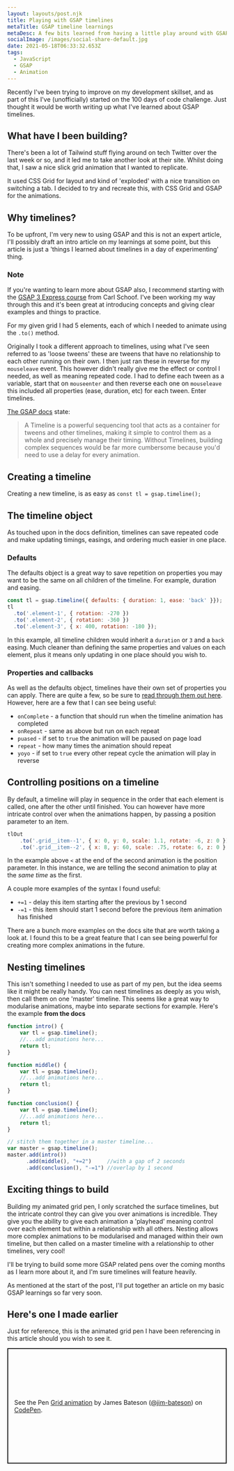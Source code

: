 ```yaml
---
layout: layouts/post.njk
title: Playing with GSAP timelines
metaTitle: GSAP timeline learnings
metaDesc: A few bits learned from having a little play around with GSAP timelines
socialImage: /images/social-share-default.jpg
date: 2021-05-18T06:33:32.653Z
tags:
  - JavaScript
  - GSAP
  - Animation
---
```

Recently I've been trying to improve on my development skillset, and as part of this I've (unofficially) started on the 100 days of code challenge. Just thought it would be worth writing up what I've learned about GSAP timelines.

## What have I been building?

There's been a lot of Tailwind stuff flying around on tech Twitter over the last week or so, and it led me to take another look at their site. Whilst doing that, I saw a nice slick grid animation that I wanted to replicate.

It used CSS Grid for layout and kind of 'exploded' with a nice transition on switching a tab. I decided to try and recreate this, with CSS Grid and GSAP for the animations.

## Why timelines?

To be upfront, I'm very new to using GSAP and this is not an expert article, I'll possibly draft an intro article on my learnings at some point, but this article is just a 'things I learned about timelines in a day of experimenting' thing.

<div class="post-note"><h3><strong>Note</strong></h3><p>If you're wanting to learn more about GSAP also, I recommend starting with the <a href="https://www.creativecodingclub.com/courses/gsap-3-express?ref=44f484" rel="nofollow" rel="noreferrer">GSAP 3 Express course</a> from Carl Schoof. I've been working my way through this and it's been great at introducing concepts and giving clear examples and things to practice.</p></div>

For my given grid I had 5 elements, each of which I needed to animate using the `.to()` method.

Originally I took a different approach to timelines, using what I've seen referred to as 'loose tweens' these are tweens that have no relationship to each other running on their own. I then just ran these in reverse for my `mouseleave` event. This however didn't really give me the effect or control I needed, as well as meaning repeated code. I had to define each tween as a variable, start that on `mouseenter` and then reverse each one on `mouseleave` this included all properties (ease, duration, etc) for each tween. Enter timelines.

[The GSAP docs](https://greensock.com/docs/v3/GSAP/Timeline) state:

> A Timeline is a powerful sequencing tool that acts as a container for tweens and other timelines, making it simple to control them as a whole and precisely manage their timing. Without Timelines, building complex sequences would be far more cumbersome because you'd need to use a delay for every animation.

## Creating a timeline

Creating a new timeline, is as easy as `const tl = gsap.timeline();`

## The timeline object

As touched upon in the docs definition, timelines can save repeated code and make updating timings, easings, and ordering much easier in one place.

### Defaults

The defaults object is a great way to save repetition on properties you may want to be the same on all children of the timeline. For example, duration and easing.

``` js
const tl = gsap.timeline({ defaults: { duration: 1, ease: 'back' }});
tl
  .to('.element-1', { rotation: -270 })
  .to('.element-2', { rotation: -360 })
  .to('.element-3', { x: 400, rotation: -180 });
```

In this example, all timeline children would inherit a `duration` or `3` and a `back` easing. Much cleaner than defining the same properties and values on each element, plus it means only updating in one place should you wish to.

### Properties and callbacks

As well as the defaults object, timelines have their own set of properties you can apply. There are quite a few, so be sure to [read through them out here](https://greensock.com/docs/v3/GSAP/Timeline#h3-special-properties-and-callbacks). However, here are a few that I can see being useful:

* `onComplete` - a function that should run when the timeline animation has completed
* `onRepeat` - same as above but run on each repeat
* `puased` - if set to `true` the animation will be paused on page load
* `repeat` - how many times the animation should repeat
* `yoyo` - if set to `true` every other repeat cycle the animation will play in reverse

## Controlling positions on a timeline

By default, a timeline will play in sequence in the order that each element is called, one after the other until finished. You can however have more intricate control over when the animations happen, by passing a position parameter to an item.

``` js
tlOut
    .to('.grid__item--1', { x: 0, y: 0, scale: 1.1, rotate: -6, z: 0 })
    .to('.grid__item--2', { x: 8, y: 60, scale: .75, rotate: 6, z: 0 }, '<')
```

In the example above `<` at the end of the second animation is the position parameter. In this instance, we are telling the second animation to play at the *same time* as the first.

A couple more examples of the syntax I found useful:

* `+=1` - delay this item starting after the previous by 1 second
* `-=1` - this item should start 1 second before the previous item animation has finished

There are a bunch more examples on the docs site that are worth taking a look at. I found this to be a great feature that I can see being powerful for creating more complex animations in the future.

## Nesting timelines

This isn't something I needed to use as part of my pen, but the idea seems like it might be really handy. You can nest timelines as deeply as you wish, then call them on one 'master' timeline. This seems like a great way to modularise animations, maybe into separate sections for example. Here's the example **from the docs**

``` js
function intro() {
	var tl = gsap.timeline();
	//...add animations here...
	return tl;
}

function middle() {
	var tl = gsap.timeline();
	//...add animations here...
	return tl;
}

function conclusion() {
	var tl = gsap.timeline();
	//...add animations here...
	return tl;
}

// stitch them together in a master timeline...
var master = gsap.timeline();
master.add(intro())
      .add(middle(), "+=2")     //with a gap of 2 seconds
      .add(conclusion(), "-=1") //overlap by 1 second
```

## Exciting things to build

Building my animated grid pen, I only scratched the surface timelines, but the intricate control they can give you over animations is incredible. They give you the ability to give each animation a 'playhead' meaning control over each element but within a relationship with all others. Nesting allows more complex animations to be modularised and managed within their own timeline, but then called on a master timeline with a relationship to other timelines, very cool!

I'll be trying to build some more GSAP related pens over the coming months as I learn more about it, and I'm sure timelines will feature heavily.

As mentioned at the start of the post, I'll put together an article on my basic GSAP learnings so far very soon. 

## Here's one I made earlier

Just for reference, this is the animated grid pen I have been referencing in this article should you wish to see it.

<p class="codepen" data-height="265" data-theme-id="dark" data-default-tab="result" data-user="jim-bateson" data-slug-hash="dyvGaRG" data-preview="true" style="height: 265px; box-sizing: border-box; display: flex; align-items: center; justify-content: center; border: 2px solid; margin: 1em 0; padding: 1em;" data-pen-title="Grid animation">
  <span>See the Pen <a href="https://codepen.io/jim-bateson/pen/dyvGaRG">
  Grid animation</a> by James Bateson (<a href="https://codepen.io/jim-bateson">@jim-bateson</a>)
  on <a href="https://codepen.io">CodePen</a>.</span>
</p>
<script async src="https://cpwebassets.codepen.io/assets/embed/ei.js"></script>